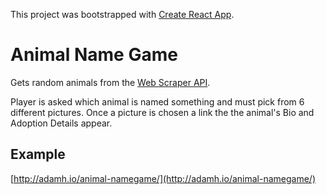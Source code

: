This project was bootstrapped with [Create React App](https://github.com/facebookincubator/create-react-app).

# Animal Name Game

Gets random animals from the [Web Scraper API](https://github.com/adamh/web-scraper-api).

Player is asked which animal is named something and must pick from 6 different pictures. 
Once a picture is chosen a link the the animal's Bio and Adoption Details appear.

## Example

[http://adamh.io/animal-namegame/](http://adamh.io/animal-namegame/)
